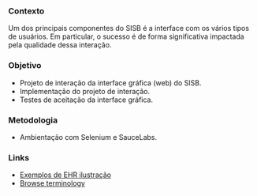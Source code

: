 ### Contexto

Um dos principais componentes do SISB é a interface com os vários tipos de usuários. 
Em particular, o sucesso é de forma significativa impactada pela qualidade dessa interação.

### Objetivo
- Projeto de interação da interface gráfica (web) do SISB.
- Implementação do projeto de interação. 
- Testes de aceitação da interface gráfica.

### Metodologia
- Ambientação com Selenium e SauceLabs. 

### Links
- [Exemplos de EHR ilustração](https://www.ehrscape.com/phr.html)
- [Browse terminology](https://www.ehrscape.com/terminology-demo.html)


